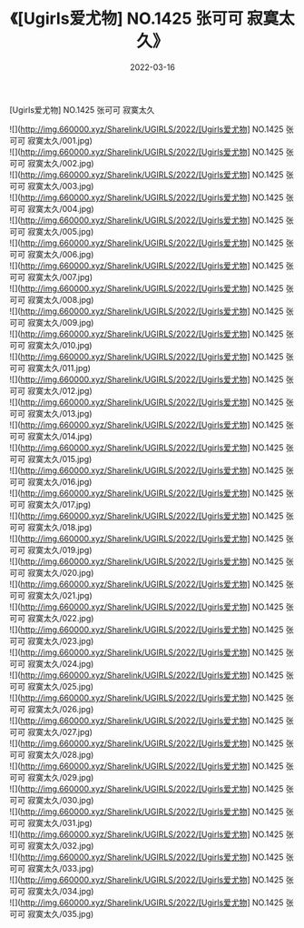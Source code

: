 ﻿---
layout: post
title:  《[Ugirls爱尤物] NO.1425 张可可 寂寞太久》
date:   2022-03-16
img: http://img.660000.xyz/Sharelink/UGIRLS/2022/[Ugirls爱尤物] NO.1425 张可可 寂寞太久/000.jpg
categories: [美女, 清纯, 唯美]
---

[Ugirls爱尤物] NO.1425 张可可 寂寞太久

 ![](http://img.660000.xyz/Sharelink/UGIRLS/2022/[Ugirls爱尤物] NO.1425 张可可 寂寞太久/001.jpg) <br>![](http://img.660000.xyz/Sharelink/UGIRLS/2022/[Ugirls爱尤物] NO.1425 张可可 寂寞太久/002.jpg) <br>![](http://img.660000.xyz/Sharelink/UGIRLS/2022/[Ugirls爱尤物] NO.1425 张可可 寂寞太久/003.jpg) <br>![](http://img.660000.xyz/Sharelink/UGIRLS/2022/[Ugirls爱尤物] NO.1425 张可可 寂寞太久/004.jpg) <br>![](http://img.660000.xyz/Sharelink/UGIRLS/2022/[Ugirls爱尤物] NO.1425 张可可 寂寞太久/005.jpg) <br>![](http://img.660000.xyz/Sharelink/UGIRLS/2022/[Ugirls爱尤物] NO.1425 张可可 寂寞太久/006.jpg) <br>![](http://img.660000.xyz/Sharelink/UGIRLS/2022/[Ugirls爱尤物] NO.1425 张可可 寂寞太久/007.jpg) <br>![](http://img.660000.xyz/Sharelink/UGIRLS/2022/[Ugirls爱尤物] NO.1425 张可可 寂寞太久/008.jpg) <br>![](http://img.660000.xyz/Sharelink/UGIRLS/2022/[Ugirls爱尤物] NO.1425 张可可 寂寞太久/009.jpg) <br>![](http://img.660000.xyz/Sharelink/UGIRLS/2022/[Ugirls爱尤物] NO.1425 张可可 寂寞太久/010.jpg) <br>![](http://img.660000.xyz/Sharelink/UGIRLS/2022/[Ugirls爱尤物] NO.1425 张可可 寂寞太久/011.jpg) <br>![](http://img.660000.xyz/Sharelink/UGIRLS/2022/[Ugirls爱尤物] NO.1425 张可可 寂寞太久/012.jpg) <br>![](http://img.660000.xyz/Sharelink/UGIRLS/2022/[Ugirls爱尤物] NO.1425 张可可 寂寞太久/013.jpg) <br>![](http://img.660000.xyz/Sharelink/UGIRLS/2022/[Ugirls爱尤物] NO.1425 张可可 寂寞太久/014.jpg) <br>![](http://img.660000.xyz/Sharelink/UGIRLS/2022/[Ugirls爱尤物] NO.1425 张可可 寂寞太久/015.jpg) <br>![](http://img.660000.xyz/Sharelink/UGIRLS/2022/[Ugirls爱尤物] NO.1425 张可可 寂寞太久/016.jpg) <br>![](http://img.660000.xyz/Sharelink/UGIRLS/2022/[Ugirls爱尤物] NO.1425 张可可 寂寞太久/017.jpg) <br>![](http://img.660000.xyz/Sharelink/UGIRLS/2022/[Ugirls爱尤物] NO.1425 张可可 寂寞太久/018.jpg) <br>![](http://img.660000.xyz/Sharelink/UGIRLS/2022/[Ugirls爱尤物] NO.1425 张可可 寂寞太久/019.jpg) <br>![](http://img.660000.xyz/Sharelink/UGIRLS/2022/[Ugirls爱尤物] NO.1425 张可可 寂寞太久/020.jpg) <br>![](http://img.660000.xyz/Sharelink/UGIRLS/2022/[Ugirls爱尤物] NO.1425 张可可 寂寞太久/021.jpg) <br>![](http://img.660000.xyz/Sharelink/UGIRLS/2022/[Ugirls爱尤物] NO.1425 张可可 寂寞太久/022.jpg) <br>![](http://img.660000.xyz/Sharelink/UGIRLS/2022/[Ugirls爱尤物] NO.1425 张可可 寂寞太久/023.jpg) <br>![](http://img.660000.xyz/Sharelink/UGIRLS/2022/[Ugirls爱尤物] NO.1425 张可可 寂寞太久/024.jpg) <br>![](http://img.660000.xyz/Sharelink/UGIRLS/2022/[Ugirls爱尤物] NO.1425 张可可 寂寞太久/025.jpg) <br>![](http://img.660000.xyz/Sharelink/UGIRLS/2022/[Ugirls爱尤物] NO.1425 张可可 寂寞太久/026.jpg) <br>![](http://img.660000.xyz/Sharelink/UGIRLS/2022/[Ugirls爱尤物] NO.1425 张可可 寂寞太久/027.jpg) <br>![](http://img.660000.xyz/Sharelink/UGIRLS/2022/[Ugirls爱尤物] NO.1425 张可可 寂寞太久/028.jpg) <br>![](http://img.660000.xyz/Sharelink/UGIRLS/2022/[Ugirls爱尤物] NO.1425 张可可 寂寞太久/029.jpg) <br>![](http://img.660000.xyz/Sharelink/UGIRLS/2022/[Ugirls爱尤物] NO.1425 张可可 寂寞太久/030.jpg) <br>![](http://img.660000.xyz/Sharelink/UGIRLS/2022/[Ugirls爱尤物] NO.1425 张可可 寂寞太久/031.jpg) <br>![](http://img.660000.xyz/Sharelink/UGIRLS/2022/[Ugirls爱尤物] NO.1425 张可可 寂寞太久/032.jpg) <br>![](http://img.660000.xyz/Sharelink/UGIRLS/2022/[Ugirls爱尤物] NO.1425 张可可 寂寞太久/033.jpg) <br>![](http://img.660000.xyz/Sharelink/UGIRLS/2022/[Ugirls爱尤物] NO.1425 张可可 寂寞太久/034.jpg) <br>![](http://img.660000.xyz/Sharelink/UGIRLS/2022/[Ugirls爱尤物] NO.1425 张可可 寂寞太久/035.jpg) <br>